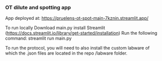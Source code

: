 ### OT dilute and spotting app
App deployed at: https://pruelens-ot-spot-main-7kznin.streamlit.app/

To run locally
  Download main.py 
  install Streamlit (https://docs.streamlit.io/library/get-started/installation)
  Run the following command: streamlit run main.py 

To run the protocol, you will need to also install the custom labware of which the .json files are located in the repo /labware folder.
